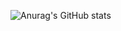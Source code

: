 ![Anurag's GitHub stats](https://github-readme-stats.vercel.app/api?username=ChaRob&show_icons=true&theme=blue-green)
